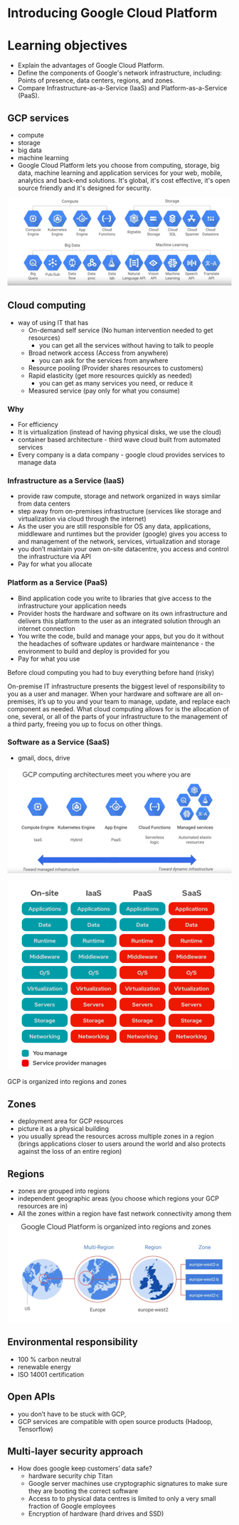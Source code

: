 # Introducing Google Cloud Platform

# Learning objectives

- Explain the advantages of Google Cloud Platform.
- Define the components of Google's network infrastructure, including: Points of presence, data centers, regions, and zones.
- Compare Infrastructure-as-a-Service (IaaS) and Platform-as-a-Service (PaaS).

## GCP services

- compute
- storage
- big data
- machine learning
- Google Cloud Platform lets you choose from computing, storage, big data, machine learning and application services for your web, mobile, analytics and back-end solutions. It's global, it's cost effective, it's open source friendly and it's designed for security.

![Untitled](Introducing%20Google%20Cloud%20Platform%209cc4edeb06b644f797027c71cf1709ce/Untitled.png)

## Cloud computing

- way of using IT that has
    - On-demand self service (No human intervention needed to get resources)
        - you can get all the services without having to talk to people
    - Broad network access (Access from anywhere)
        - you can ask for the services from anywhere
    - Resource pooling (Provider shares resources to customers)
    - Rapid elasticity (get more resources quickly as needed)
        - you can get as many services you need, or reduce it
    - Measured service (pay only for what you consume)
    

### Why

- For efficiency
- It is virtualization (instead of having physical disks, we use the cloud)
- container based architecture - third wave cloud built from automated services
- Every company is a data company - google cloud provides services to manage data

### Infrastructure as a Service (IaaS)

- provide raw compute, storage and network organized in ways similar from data centers
- step away from on-premises infrastructure (services like storage and virtualization via cloud through the internet)
- As the user you are still responsible for OS any data, applications, middleware and runtimes but the provider (google) gives you access to and management of the network, services, virtualization and storage
- you don’t maintain your own on-site datacentre, you access and control the infrastructure via API
- Pay for what you allocate

### Platform as a Service (PaaS)

- Bind application code you write to libraries that give access to the infrastructure your application needs
- Provider hosts the hardware and software on its own infrastructure and delivers this platform to the user as an integrated solution through an internet connection
- You write the code, build and manage your apps, but you do it without the headaches of software updates or hardware maintenance - the environment to build and deploy is provided for you
- Pay for what you use

Before cloud computing you had to buy everything before hand (risky)

On-premise IT infrastructure presents the biggest level of responsibility to you as a user and manager. When your hardware and software are all on-premises, it’s up to you and your team to manage, update, and replace each component as needed. What cloud computing allows for is the allocation of one, several, or all of the parts of your infrastructure to the management of a third party, freeing you up to focus on other things.

### Software as a Service (SaaS)

- gmail, docs, drive

![Untitled](Introducing%20Google%20Cloud%20Platform%209cc4edeb06b644f797027c71cf1709ce/Untitled%201.png)

![Untitled](Introducing%20Google%20Cloud%20Platform%209cc4edeb06b644f797027c71cf1709ce/Untitled%202.png)

GCP is organized into regions and zones

## Zones

- deployment area for GCP resources
- picture it as a physical building
- you usually spread the resources across multiple zones in a region (brings applications closer to users around the world and also protects against the loss of an entire region)

## Regions

- zones are grouped into regions
- independent geographic areas (you choose which regions your GCP resources are in)
- All the zones within a region have fast network connectivity among them

![Untitled](Introducing%20Google%20Cloud%20Platform%209cc4edeb06b644f797027c71cf1709ce/Untitled%203.png)

## Environmental responsibility

- 100 % carbon neutral
- renewable energy
- ISO 14001 certification

## Open APIs

- you don’t have to be stuck with GCP,
- GCP services are compatible with open source products (Hadoop, Tensorflow)

## Multi-layer security approach

- How does google keep customers’ data safe?
    - hardware security chip Titan
    - Google server machines use cryptographic signatures to make sure they are booting the correct software
    - Access to to physical data centres is limited to only a very small fraction of Google employees
    - Encryption of hardware (hard drives and SSD)
